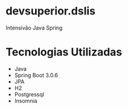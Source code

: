 # devsuperior.dslis
Intensivão Java Spring

# Tecnologias Utilizadas
* Java
* Spring Boot 3.0.6
* JPA
* H2
* Postgressql
* Insomnia
